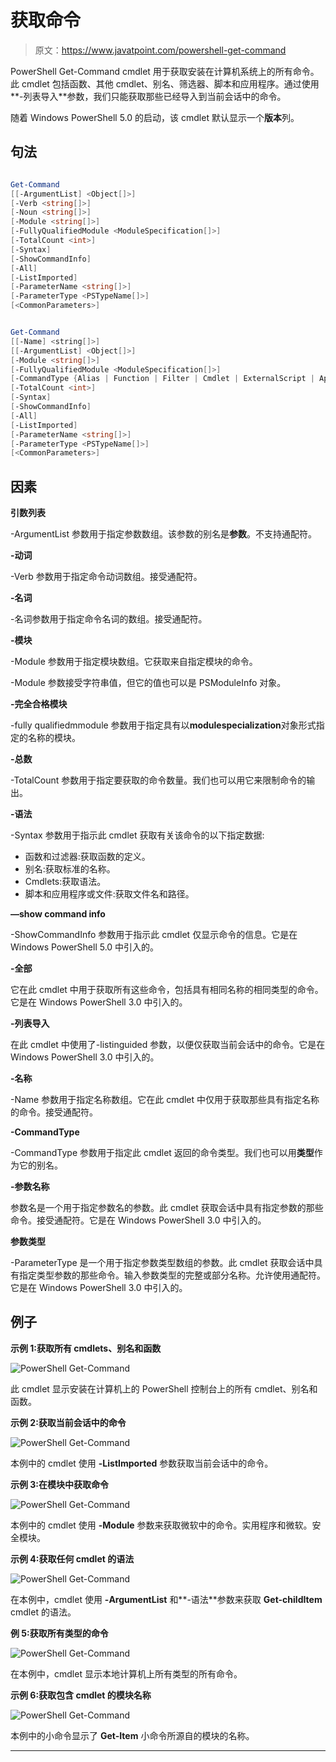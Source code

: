 # 获取命令

> 原文：<https://www.javatpoint.com/powershell-get-command>

PowerShell Get-Command cmdlet 用于获取安装在计算机系统上的所有命令。此 cmdlet 包括函数、其他 cmdlet、别名、筛选器、脚本和应用程序。通过使用**-列表导入**参数，我们只能获取那些已经导入到当前会话中的命令。

随着 Windows PowerShell 5.0 的启动，该 cmdlet 默认显示一个**版本**列。

## 句法

```powershell

Get-Command 
[[-ArgumentList] <Object[]>] 
[-Verb <string[]>] 
[-Noun <string[]>] 
[-Module <string[]>]
[-FullyQualifiedModule <ModuleSpecification[]>] 
[-TotalCount <int>] 
[-Syntax] 
[-ShowCommandInfo] 
[-All]
[-ListImported] 
[-ParameterName <string[]>] 
[-ParameterType <PSTypeName[]>]  
[<CommonParameters>]

```

```powershell

Get-Command 
[[-Name] <string[]>] 
[[-ArgumentList] <Object[]>] 
[-Module <string[]>] 
[-FullyQualifiedModule <ModuleSpecification[]>] 
[-CommandType {Alias | Function | Filter | Cmdlet | ExternalScript | Application | Script| Workflow | Configuration | All}] 
[-TotalCount <int>] 
[-Syntax] 
[-ShowCommandInfo] 
[-All] 
[-ListImported]
[-ParameterName <string[]>] 
[-ParameterType <PSTypeName[]>]  
[<CommonParameters>]

```

## 因素

**引数列表**

-ArgumentList 参数用于指定参数数组。该参数的别名是**参数**。不支持通配符。

**-动词**

-Verb 参数用于指定命令动词数组。接受通配符。

**-名词**

-名词参数用于指定命令名词的数组。接受通配符。

**-模块**

-Module 参数用于指定模块数组。它获取来自指定模块的命令。

-Module 参数接受字符串值，但它的值也可以是 PSModuleInfo 对象。

**-完全合格模块**

-fully qualifiedmmodule 参数用于指定具有以**modulespecialization**对象形式指定的名称的模块。

**-总数**

-TotalCount 参数用于指定要获取的命令数量。我们也可以用它来限制命令的输出。

**-语法**

-Syntax 参数用于指示此 cmdlet 获取有关该命令的以下指定数据:

*   函数和过滤器:获取函数的定义。
*   别名:获取标准的名称。
*   Cmdlets:获取语法。
*   脚本和应用程序或文件:获取文件名和路径。

**—show command info**

-ShowCommandInfo 参数用于指示此 cmdlet 仅显示命令的信息。它是在 Windows PowerShell 5.0 中引入的。

**-全部**

它在此 cmdlet 中用于获取所有这些命令，包括具有相同名称的相同类型的命令。它是在 Windows PowerShell 3.0 中引入的。

**-列表导入**

在此 cmdlet 中使用了-listinguided 参数，以便仅获取当前会话中的命令。它是在 Windows PowerShell 3.0 中引入的。

**-名称**

-Name 参数用于指定名称数组。它在此 cmdlet 中仅用于获取那些具有指定名称的命令。接受通配符。

**-CommandType**

-CommandType 参数用于指定此 cmdlet 返回的命令类型。我们也可以用**类型**作为它的别名。

**-参数名称**

参数名是一个用于指定参数名的参数。此 cmdlet 获取会话中具有指定参数的那些命令。接受通配符。它是在 Windows PowerShell 3.0 中引入的。

**参数类型**

-ParameterType 是一个用于指定参数类型数组的参数。此 cmdlet 获取会话中具有指定类型参数的那些命令。输入参数类型的完整或部分名称。允许使用通配符。它是在 Windows PowerShell 3.0 中引入的。

## 例子

**示例 1:获取所有 cmdlets、别名和函数**

![PowerShell Get-Command](img/0ac2e0bf95eb716f570e4eb558a0b75c.png)

此 cmdlet 显示安装在计算机上的 PowerShell 控制台上的所有 cmdlet、别名和函数。

**示例 2:获取当前会话中的命令**

![PowerShell Get-Command](img/717657f1d34aa811ae4ba96a86d489ef.png)

本例中的 cmdlet 使用 **-ListImported** 参数获取当前会话中的命令。

**示例 3:在模块中获取命令**

![PowerShell Get-Command](img/c8cc8b9b26fe41a4fd1399e293c32a3d.png)

本例中的 cmdlet 使用 **-Module** 参数来获取微软中的命令。实用程序和微软。安全模块。

**示例 4:获取任何 cmdlet 的语法**

![PowerShell Get-Command](img/589e2f50cbc49a3158338aef8bbc3ca5.png)

在本例中，cmdlet 使用 **-ArgumentList** 和**-语法**参数来获取 **Get-childItem** cmdlet 的语法。

**例 5:获取所有类型的命令**

![PowerShell Get-Command](img/ab072cca1f674562065d3fee695b76f5.png)

在本例中，cmdlet 显示本地计算机上所有类型的所有命令。

**示例 6:获取包含 cmdlet 的模块名称**

![PowerShell Get-Command](img/dd145fdba221381be2129af3d3b97a99.png)

本例中的小命令显示了 **Get-Item** 小命令所源自的模块的名称。

* * *